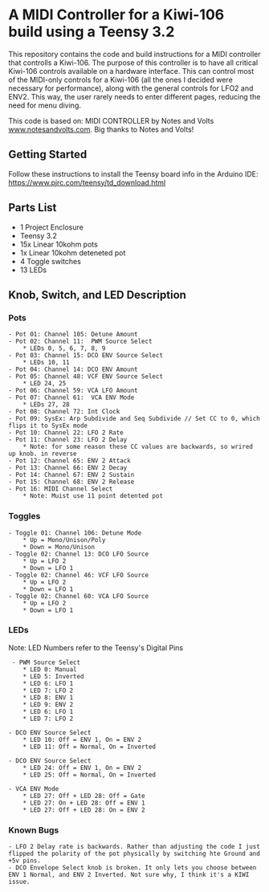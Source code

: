 # A MIDI Controller for a Kiwi-106 build using a Teensy 3.2

This repository contains the code and build instructions for a MIDI controller that controlls a Kiwi-106. The purpose of this controller is to have all critical Kiwi-106 controls available on a hardware interface. This can control most of the MIDI-only controls for a Kiwi-106 (all the ones I decided were necessary for performance), along with the general controls for LFO2 and ENV2. This way, the user rarely needs to enter different pages, reducing the need for menu diving. 

This code is based on:  MIDI CONTROLLER  by Notes and Volts  www.notesandvolts.com. Big thanks to Notes and Volts!

## Getting Started

Follow these instructions to install the Teensy board info in the Arduino IDE: https://www.pjrc.com/teensy/td_download.html

## Parts List

- 1 Project Enclosure
- Teensy 3.2
- 15x Linear 10kohm pots 
- 1x Linear 10kohm deteneted pot
- 4 Toggle switches
- 13 LEDs

## Knob, Switch, and LED Description

### Pots

    - Pot 01: Channel 105: Detune Amount  
    - Pot 02: Channel 11:  PWM Source Select
        * LEDs 0, 5, 6, 7, 8, 9
    - Pot 03: Channel 15: DCO ENV Source Select
        * LEDs 10, 11
    - Pot 04: Channel 14: DCO ENV Amount
    - Pot 05: Channel 48: VCF ENV Source Select
        * LED 24, 25
    - Pot 06: Channel 59: VCA LFO Amount
    - Pot 07: Channel 61:  VCA ENV Mode
        * LEDs 27, 28
    - Pot 08: Channel 72: Int Clock
    - Pot 09: SysEx: Arp Subdivide and Seq Subdivide // Set CC to 0, which flips it to SysEx mode
    - Pot 10: Channel 22: LFO 2 Rate
    - Pot 11: Channel 23: LFO 2 Delay
        * Note: for some reason these CC values are backwards, so wrired up knob. in reverse
    - Pot 12: Channel 65: ENV 2 Attack
    - Pot 13: Channel 66: ENV 2 Decay
    - Pot 14: Channel 67: ENV 2 Sustain
    - Pot 15: Channel 68: ENV 2 Release 
    - Pot 16: MIDI Channel Select
        * Note: Muist use 11 point detented pot
        
### Toggles

    - Toggle 01: Channel 106: Detune Mode
        * Up = Mono/Unison/Poly
        * Down = Mono/Unison
    - Toggle 02: Channel 13: DCO LFO Source
        * Up = LFO 2
        * Down = LFO 1
    - Toggle 02: Channel 46: VCF LFO Source
        * Up = LFO 2
        * Down = LFO 1
    - Toggle 02: Channel 60: VCA LFO Source
        * Up = LFO 2
        * Down = LFO 1


### LEDs
Note: LED Numbers refer to the Teensy's Digital Pins

     - PWM Source Select
        * LED 0: Manual
        * LED 5: Inverted
        * LED 6: LFO 1
        * LED 7: LFO 2
        * LED 8: ENV 1
        * LED 9: ENV 2
        * LED 6: LFO 1
        * LED 7: LFO 2
        
    - DCO ENV Source Select
        * LED 10: Off = ENV 1, On = ENV 2 
        * LED 11: Off = Normal, On = Inverted
       
    - DCO ENV Source Select
        * LED 24: Off = ENV 1, On = ENV 2 
        * LED 25: Off = Normal, On = Inverted
      
    - VCA ENV Mode
        * LED 27: Off + LED 28: Off = Gate
        * LED 27: On + LED 28: Off = ENV 1
        * LED 27: Off + LED 28: On = ENV 2
        
        
### Known Bugs

    - LFO 2 Delay rate is backwards. Rather than adjusting the code I just flipped the polarity of the pot physically by switching hte Ground and +5v pins.  
    - DCO Envelope Select knob is broken. It only lets you choose between ENV 1 Normal, and ENV 2 Inverted. Not sure why, I think it's a KIWI issue. 
